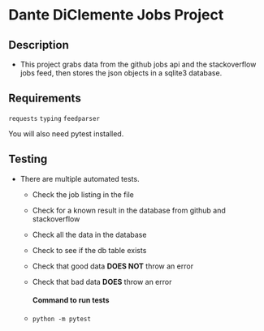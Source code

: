 # Dante DiClemente Jobs Project

## Description
- This project grabs data from the github jobs api and the stackoverflow jobs feed, then stores the json objects in a sqlite3 database. 

## Requirements 
  `requests`
  `typing`
  `feedparser`
  
  You will also need pytest installed.

## Testing
- There are multiple automated tests. 
  - Check the job listing in the file
  - Check for a known result in the database from github and stackoverflow 
  - Check all the data in the database
  - Check to see if the db table exists
  - Check that good data **DOES NOT** throw an error
  - Check that bad data **DOES** throw an error
  
    #### Command to run tests
  - `python -m pytest`
